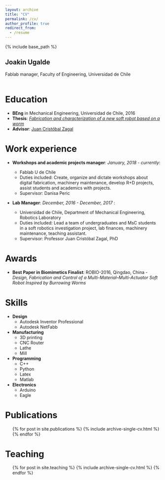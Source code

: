```yaml
---
layout: archive
title: "CV"
permalink: /cv/
author_profile: true
redirect_from:
  - /resume
---
```


{% include base_path %}

Joakin Ugalde
---
Fablab manager, Faculty of Engineering, Universidad de Chile
<br/><br/>

Education
======
* **BEng** in Mechanical Engineering, Universidad de Chile, 2016
* **Thesis**: [<i>Fabrication and characterization of a new soft robot based on a worm</i>](http://repositorio.uchile.cl/handle/2250/146772)
* **Advisor**: [Juan Cristóbal Zagal](https://scholar.google.com/citations?user=_tGqLIEAAAAJ&hl=es)

Work experience
======
* **Workshops and academic projects manager**: _January, 2018 - currently_: 
  * Fablab U de Chile
  * Duties included: Create, organize and dictate workshops about digital fabrication, machinery maintenance, develop R+D projects, assist students and academics with projects.
  * Supervisor: Danisa Peric

* **Lab Manager**: _December, 2016 - December, 2017_ : 
  * Universidad de Chile, Department of Mechanical Engineering, Robotics Laboratory
  * Duties included: Lead a team of undergraduates and MsC students in a soft robotics investigation project, lab finances, machinery maintenance, teaching assistant.
  * Supervisor: Professor Juan Cristóbal Zagal, PhD

Awards
======
* **Best Paper in Biomimetics Finalist**: ROBIO-2016, Qingdao, China - _Design, Fabrication and Control of a Multi-Material–Multi-Actuator Soft Robot Inspired by Burrowing Worms_


Skills
======
* **Design**
  * Autodesk Inventor Professional
  * Autodesk NetFabb
* **Manufacturing**
  * 3D printing
  * CNC Router
  * Lathe
  * Mill
* **Programming**
  * C++
  * Python
  * Latex
  * Matlab
* **Electronics**
  * Arduino
  * Eagle

Publications
======
  <ul>{% for post in site.publications %}
    {% include archive-single-cv.html %}
  {% endfor %}</ul>
  
Teaching
======
  <ul>{% for post in site.teaching %}
    {% include archive-single-cv.html %}
  {% endfor %}</ul>
  